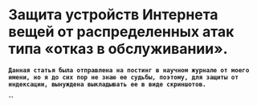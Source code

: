 # Защита устройств Интернета вещей от распределенных атак типа «отказ в обслуживании».

**`Данная статья была отправлена на постинг в научном журнале от моего имени, но я до сих пор не знаю ее судьбы, поэтому, для защиты от индексации, вынуждена выкладывать ее в виде скриншотов.`**

**\`\`**

